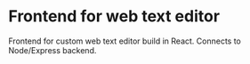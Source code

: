 # Frontend for web text editor

Frontend for custom web text editor build in React. Connects to Node/Express backend.
